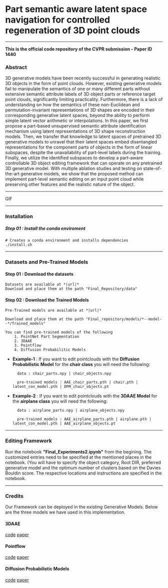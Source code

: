 # Part semantic aware latent space navigation for controlled regeneration of 3D point clouds

* * *

**This is the official code repository of the CVPR submission - Paper ID 1440**

### Abstract

3D generative models have been recently successful in generating realistic 3D objects in the form of point clouds. However, existing generative models fail to manipulate the semantics of one or many different parts without extensive semantic attribute labels of 3D object parts or reference target point clouds, significantly limiting practicality. Furthermore, there is a lack of understanding on how the semantics of these non-Euclidean and permutation-invariant representations of 3D shapes are encoded in their corresponding generative latent spaces, beyond the ability to perform simple latent vector arithmetic or interpolations. In this paper, we first propose a part-based unsupervised semantic attribute identification mechanism using latent representations of 3D shape reconstruction models. Then, we transfer that knowledge to latent spaces of pretrained 3D generative models to unravel that their latent spaces embed disentangled representations for the component parts of objects in the form of linear subspaces, despite the unavailability of part-level labels during the training. Finally, we utilize the identified subspaces to develop a part-aware controllable 3D object editing framework that can operate on any pretrained 3D generative model.  With multiple ablation studies and testing on state-of-the-art generative models, we show that the proposed method can implement part-level semantic editing on an input point cloud while preserving other features and the realistic nature of the object. 

* * *
GIF
<!-- Enter gif and explain -->

* * *

### Installation

##### **Step 01** : Install the conda enviroment

    # Creates a conda environment and installs dependencies
    ./install.sh

* * *

### Datasets and Pre-Trained Models

#### **Step 01** : Download the datasets
    Datasets are available at *|url|*
    Download and place them at the path "Final_Repository/data"

#### **Step 02** : Download the Trained Models
    Pre-Trained models are available at *|url|*

    Download and place them at the path "Final_repository/models/*--model--*/Trained_models"

    You can find pre-trained models of the following
        1. PointNet Part Segmentation
        2. 3DAAE
        3. Pointflow
        4. Diffusion Probabilitic Models
        
* **Example-1** : If you want to edit pointclouds with the **Diffusion Probabilistic Model** for the **chair class** you will need the following: 

        data : chair_parts.npy | chair_objects.npy

        pre-trained models : AAE_chair_parts.pth | chair.pth | latent_con_model.pth | DPM_chair_objects.pt 
        
* **Example-2** : If you want to edit pointclouds with the **3DAAE Model** for the **airplane class** you will need the following: 

        data : airplane_parts.npy | airplane_objects.npy

        pre-trained models : AAE_airplane_parts.pth | airplane.pth | latent_con_model.pth | AAE_airplane_objects.pt 

* * *

### Editing Framework

Run the notebook **"Final_Experiments2.ipynb"** from the begining. The customized entries need to be specified at the mentioned places in the notebook. (You will have to specify the object category, Root DIR, preferred generative model and the optimum number of clusters based on the Davies Bouldin score. The respective locations and instructions are specified in the notebook.

* * *

### Credits

Our Framework can be deployed in the existing Generative Models. 
Below are the three models we have used in this implementation.

#### 3DAAE

[code](https://github.com/MaciejZamorski/3d-AAE) [paper](https://arxiv.org/abs/1811.07605)

<!--     @article{Zamorski20203dAAE,
      year = {2020},
      month = {April},
      volume = {193},
      articles= {102921},
      author = {Maciej Zamorski and Maciej Zi{\k{e}}ba and Piotr Klukowski and Rafa{\l} Nowak and Karol Kurach and Wojciech Stokowiec and Tomasz Trzci{\'{n}}ski},
      title = {Adversarial autoencoders for compact representations of 3{D} point clouds},
      journal = {Computer Vision and Image Understanding}
    }
 -->
#### Pointflow

[code](https://github.com/stevenygd/PointFlow) [paper](https://arxiv.org/abs/1906.12320)

<!--     @InProceedings{guandao2020pointflow,
    author = {Yang, Guandao and Huang, Xun and Hao, Zekun and Liu, Ming-Yu and Belongie, Serge and Hariharan, Bharath},
    title = {PointFlow: 3{D} Point Cloud Generation With Continuous Normalizing Flows},
    booktitle = {Proceedings of the IEEE/CVF International Conference on Computer Vision (ICCV)},
    month = {October},
    year = {2019}
    } -->

#### Diffusion Probabilistic Models

[code](https://github.com/luost26/diffusion-point-cloud) [paper](https://arxiv.org/abs/2103.01458)

<!--     @inproceedings{luo2021diffusion,
      author = {Luo, Shitong and Hu, Wei},
      title = {Diffusion Probabilistic Models for 3D Point Cloud Generation},
      booktitle = {Proceedings of the IEEE/CVF Conference on Computer Vision and Pattern Recognition (CVPR)},
      month = {June},
      year = {2021}
    } -->








